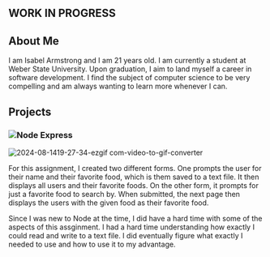 ## WORK IN PROGRESS

## About Me
I am Isabel Armstrong and I am 21 years old. I am currently a student at Weber State University. Upon graduation, I aim to land myself a career in software development. I find the subject of computer science to be very compelling and am always wanting to learn more whenever I can.

## Projects
### ![Node Express](https://github.com/isabelarmstrong/3750Portfolio/tree/main/node-express)

![2024-08-1419-27-34-ezgif com-video-to-gif-converter](https://github.com/user-attachments/assets/b5c6b0ec-5c63-40f9-a3ec-098d19c61141)

For this assignment, I created two different forms. One prompts the user for their name and their favorite food, which is them saved to a text file. It then displays all users and their favorite foods. On the other form, it prompts for just a favorite food to search by. When submitted, the next page then displays the users with the given food as their favorite food.

Since I was new to Node at the time, I did have a hard time with some of the aspects of this assginment. I had a hard time understanding how exactly I could read and write to a text file. I did eventually figure what exactly I needed to use and how to use it to my advantage.
